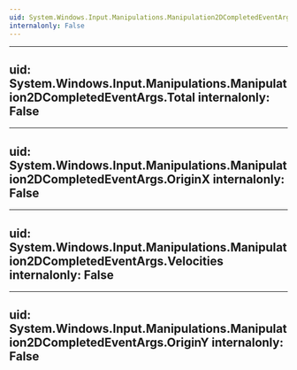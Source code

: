 ```yaml
---
uid: System.Windows.Input.Manipulations.Manipulation2DCompletedEventArgs
internalonly: False
---
```


---
uid: System.Windows.Input.Manipulations.Manipulation2DCompletedEventArgs.Total
internalonly: False
---

---
uid: System.Windows.Input.Manipulations.Manipulation2DCompletedEventArgs.OriginX
internalonly: False
---

---
uid: System.Windows.Input.Manipulations.Manipulation2DCompletedEventArgs.Velocities
internalonly: False
---

---
uid: System.Windows.Input.Manipulations.Manipulation2DCompletedEventArgs.OriginY
internalonly: False
---

